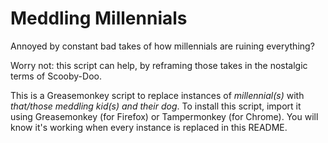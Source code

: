# Meddling Millennials
Annoyed by constant bad takes of how millennials are ruining everything?

Worry not: this script can help, by reframing those takes in the nostalgic terms of Scooby-Doo.

This is a Greasemonkey script to replace instances of _millennial(s)_ with _that/those meddling kid(s) and their dog_. To install this script, import it using Greasemonkey (for Firefox) or Tampermonkey (for Chrome). You will know it's working when every instance is replaced in this README.
